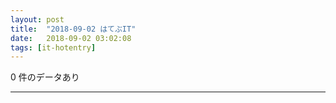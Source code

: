 ```yaml
---
layout: post
title:  "2018-09-02 はてぶIT"
date:   2018-09-02 03:02:08
tags: [it-hotentry]
---
```

0 件のデータあり

<hr>
